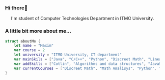 ### Hi there👋

<p align='center'>I'm student of Computer Technologies Department in ITMO University.</p>


### A little bit more about me...  

```swift
struct aboutMe {
    let name = "Maxim"
    var course = 2
    let university = "ITMO University, CT department"
    var mainSkils = ["Java", "C/C++", "Python", "Discreet Math", "Linear Algebra", "Math Analisys"]
    var addSkills = ["Cotlin", "Algorithms and data structures", "JavaScript", "Clojure", "Prolog", "SQL" , "OS", "Computer Architecture", "Paradigms of programminng", "OOP"]
    var currentCourses = ["Discreet Math", "Math Analisys", "Python", "Algorithms and data structures", "Discreet Math"]
}
```

